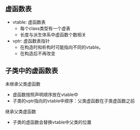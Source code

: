 ## 虚函数表

- vtable: 虚函数表 
  - 每个class类型有一个虚表
  - 长度与派生体系中虚函数个数相关
- vptr: 虚函数表指针
  - 在构造时和析构时可能指向不同的vtable。
  - 在构造后不再改变

## 子类中的虚函数表

未继承父类虚函数

- 虚函数按照声明顺序放在vtable中
- 子类的vptr指向的vtable中顺序：父类虚函数在子类虚函数之前

继承父类虚函数

- 子类的虚函数会替换vtable中父类的位置
